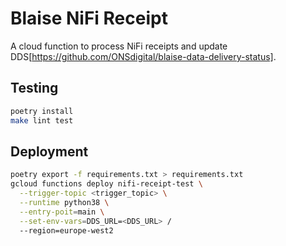 # Blaise NiFi Receipt

A cloud function to process NiFi receipts and update DDS[https://github.com/ONSdigital/blaise-data-delivery-status].

## Testing

```sh
poetry install
make lint test
```

## Deployment

```sh
poetry export -f requirements.txt > requirements.txt
gcloud functions deploy nifi-receipt-test \
  --trigger-topic <trigger_topic> \
  --runtime python38 \
  --entry-poit=main \
  --set-env-vars=DDS_URL=<DDS_URL> /
  --region=europe-west2
```
